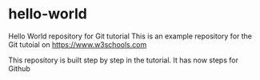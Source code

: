 # hello-world
Hello World repository for Git tutorial
This is an example repository for the Git tutoial on https://www.w3schools.com

This repository is built step by step in the tutorial.
It has now steps for Github
